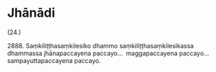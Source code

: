 

# Jhānādi






(24.)

2888\. Saṃkiliṭṭhasaṃkilesiko dhammo saṃkiliṭṭhasaṃkilesikassa dhammassa jhānapaccayena paccayo…  maggapaccayena paccayo…  sampayuttapaccayena paccayo.



